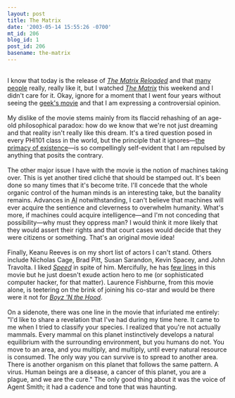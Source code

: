 ```yaml
---
layout: post
title: The Matrix
date: '2003-05-14 15:55:26 -0700'
mt_id: 206
blog_id: 1
post_id: 206
basename: the-matrix
---
```

<br />I know that today is the release of <a href="http://us.imdb.com/Title?0234215"><cite>The Matrix Reloaded</cite></a> and that <a href="http://www.redmonk.net/monkinetic/2003/05/13#item2111" title="Steve Ivy">many</a> <a href="http://speakshermind.redmonk.net/index/2003/05/07#item174" title="Jodi Ivy">people</a> really, really like it, but I watched <a href="http://www.amazon.com/exec/obidos/ASIN/B00000K19E/bbrown-20/ref=nosim/" title="Amazon link"><cite>The Matrix</cite></a> this weekend and I didn't care for it. Okay, ignore for a moment that I went four years without seeing the <a href="http://www.geeknewscentral.com/archives/000541.html">geek's movie</a> and that I am expressing a controversial opinion.<br /><br />My dislike of the movie stems mainly from its flaccid rehashing of an age-old philosophical paradox: how do we know that we're not just dreaming and that reality isn't really like this dream. It's a tired question posed in every PHI101 class in the world, but the principle that it ignores&#x2014;<a href="http://home.sprynet.com/~owl1/rand2.htm">the primacy of existence</a>&#x2014;is so compellingly self-evident that I am repulsed by anything that posits the contrary.<br /><br />The other major issue I have with the movie is the notion of machines taking over. This is yet another tired clich&#xE9; that should be stamped out. It's been done so many times that it's become trite. I'll concede that the whole organic control of the human minds is an interesting take, but the banality remains. Advances in <acronym title="Artificial Intelligence">AI</acronym> notwithstanding, I can't believe that machines will ever acquire the sentience and cleverness to overwhelm humanity. What's more, if machines could acquire intelligence&#x2014;and I'm not conceding that possibility&#x2014;why must they oppress man? I would think it more likely that they would assert their rights and that court cases would decide that they were citizens or something. That's an original movie idea!<br /><br />Finally, Keanu Reeves is on my short list of actors I can't stand. Others include Nicholas Cage, Brad Pitt, Susan Sarandon, Kevin Spacey, and John Travolta. I liked <a href="http://www.amazon.com/exec/obidos/ASIN/B000067G3C/bbrown-20/ref=nosim/" title="Amazon link"><cite>Speed</cite></a> in spite of him. Mercifully, he has <a href="http://www.theonion.com/onion3918/infograph_3918.html">few lines</a> in this movie but he just doesn't exude action hero to me (or sophisticated computer hacker, for that matter). Laurence Fishburne, from this movie alone, is teetering on the brink of joining his co-star and would be there were it not for <a href="http://www.amazon.com/exec/obidos/ASIN/0767811070/bbrown-20/ref=nosim/" title="Amazon link"><cite>Boyz 'N the Hood</cite></a>.<br /><br />On a sidenote, there was one line in the movie that infuriated me entirely: "I'd like to share a revelation that I've had during my time here. It came to me when I tried to classify your species. I realized that you're not actually mammals. Every mammal on this planet instinctively develops a natural equilibrium with the surrounding environment, but you humans do not. You move to an area, and you multiply, and multiply, until every natural resource is consumed. The only way you can survive is to spread to another area. There is another organism on this planet that follows the same pattern. A virus. Human beings are a disease, a cancer of this planet, you are a plague, and we are the cure." The only good thing about it was the voice of Agent Smith; it had a cadence and tone that was haunting.<br /><br /><br />
